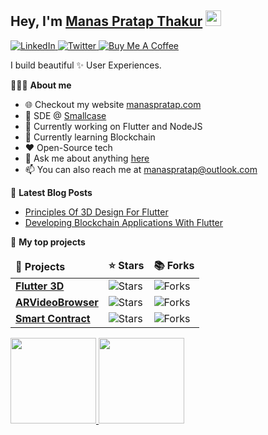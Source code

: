 <h2>Hey, I'm <a href="https://manaspratap.com/">Manas Pratap Thakur</a> <img src="https://media.giphy.com/media/hvRJCLFzcasrR4ia7z/giphy.gif" width="25px"> </h2>

<!--
**manaspratap/manaspratap** is a ✨ _special_ ✨ repository because its `README.md` (this file) appears on your GitHub profile.

Here are some ideas to get you started:

- 🔭 I’m currently working on ...
- 🌱 I’m currently learning ...
- 👯 I’m looking to collaborate on ...
- 🤔 I’m looking for help with ...
- 💬 Ask me about ...
- 📫 How to reach me: ...
- 😄 Pronouns: ...
- ⚡ Fun fact: ...
-->

<p align="center-left">
   <a href="https://www.linkedin.com/in/manaspratapthakur">
    <img alt="LinkedIn" src="https://img.shields.io/badge/LinkedIn-0077B5?style=for-the-badge&logo=linkedin&logoColor=white"/>
  </a>
   <a href="https://twitter.com/TheManasPratap">
    <img alt="Twitter" src="https://img.shields.io/badge/Twitter-1DA1F2?style=for-the-badge&logo=twitter&logoColor=white"/>
  </a>
  <a href="https://www.buymeacoffee.com/manaspratap">
    <img alt="Buy Me A Coffee" src="https://img.shields.io/badge/Buy_Me_A_Coffee-FFDD00?style=for-the-badge&logo=buy-me-a-coffee&logoColor=black"/>
  </a>
</p>

I build beautiful ✨ User Experiences.

🧑🏻‍💻 **About me**

- 🌐 Checkout my website [manaspratap.com](https://manaspratap.com)
- 💼 SDE @ [Smallcase](https://www.smallcase.com)
- 🔭 Currently working on Flutter and NodeJS
- 🌱 Currently learning Blockchain
- ❤️ Open-Source tech
- 💬 Ask me about anything [here](https://github.com/manaspratap/manaspratap/issues)
- 📫 You can also reach me at manaspratap@outlook.com

📕 **Latest Blog Posts**

- [Principles Of 3D Design For Flutter](https://techblog.geekyants.com/principles-of-3d-design-for-flutter)
- [Developing Blockchain Applications With Flutter](https://techblog.geekyants.com/developing-blockchain-applications-with-flutter)

👑 **My top projects**

<table>
  <thead align="center-left">
    <tr border: none;>
      <td><b>🎁 Projects</b></td>
      <td><b>⭐ Stars</b></td>
      <td><b>📚 Forks</b></td>
    </tr>
  </thead>
  <tbody>
    <tr>
      <td><a href="https://github.com/manaspratap/flutter_3D"><b>Flutter 3D</b></a></td>
      <td><img alt="Stars" src="https://img.shields.io/github/stars/manaspratap/flutter_3D.svg?style=for-the-badge"/></td>
      <td><img alt="Forks" src="https://img.shields.io/github/forks/manaspratap/flutter_3D.svg?style=for-the-badge"/></td>
    </tr>
	  <tr>
      <td><a href="https://github.com/manaspratap/ARVideoBrowser"><b>ARVideoBrowser</b></a></td>
      <td><img alt="Stars" src="https://img.shields.io/github/stars/manaspratap/ARVideoBrowser.svg?style=for-the-badge"/></td>
      <td><img alt="Forks" src="https://img.shields.io/github/forks/manaspratap/ARVideoBrowser.svg?style=for-the-badge"/></td>
    </tr>
    <tr>
      <td><a href="https://github.com/manaspratap/smart_contract"><b>Smart Contract</b></a></td>
      <td><img alt="Stars" src="https://img.shields.io/github/stars/manaspratap/smart_contract.svg?style=for-the-badge"/></td>
      <td><img alt="Forks" src="https://img.shields.io/github/forks/manaspratap/smart_contract.svg?style=for-the-badge"/></td>
    </tr>
  </tbody>
</table>

<a href="https://www.linkedin.com/in/manaspratapthakur/"><img height="137px" src="https://github-readme-stats.vercel.app/api?username=manaspratap&hide_title=true&hide_border=true&show_icons=true&include_all_commits=true&count_private=true&line_height=21&text_color=000&icon_color=000&bg_color=0,ea6161,ffc64d,fffc4d,52fa5a&theme=graywhite" /><!-- wi*quL3fcV -->    <img height="137px" src="https://github-readme-stats.vercel.app/api/top-langs/?username=manaspratap&hide=html&hide_title=true&hide_border=true&layout=compact&langs_count=6&exclude_repo=comp426,Redventures-Movie-Quotes&text_color=000&icon_color=fff&bg_color=0,52fa5a,4dfcff,c64dff&theme=graywhite" /></a>
